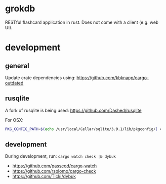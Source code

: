 grokdb
======

RESTful flashcard application in rust. Does not come with a client (e.g. web UI).

development
===========

## general

Update crate dependencies using: https://github.com/kbknapp/cargo-outdated



## rusqlite

A fork of rusqlite is being used: https://github.com/Dashed/rusqlite

For OSX:

```sh
PKG_CONFIG_PATH=$(echo /usr/local/Cellar/sqlite/3.9.1/lib/pkgconfig/) cargo run
```

## development

During development, run: `cargo watch check |& dybuk`

- https://github.com/passcod/cargo-watch
- https://github.com/rsolomo/cargo-check
- https://github.com/Ticki/dybuk
